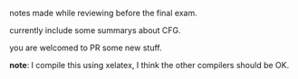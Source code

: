 notes made while reviewing before the final exam.

currently include some summarys about CFG.

you are welcomed to PR some new stuff.

**note**: I compile this using xelatex, I think the other compilers should be OK.